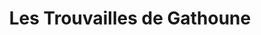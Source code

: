 ---
title: "Les Trouvailles de Gathoune"
url: /saint-martin-de-re/les-trouvailles-de-gathoune/
shop: décoration intérieure
---